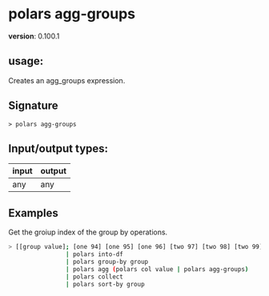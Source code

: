 # polars agg-groups

**version**: 0.100.1

## **usage**:

Creates an agg_groups expression.

## Signature

`> polars agg-groups `

## Input/output types:

| input | output |
| ----- | ------ |
| any   | any    |

## Examples

Get the groiup index of the group by operations.

```bash
> [[group value]; [one 94] [one 95] [one 96] [two 97] [two 98] [two 99]]
                | polars into-df
                | polars group-by group
                | polars agg (polars col value | polars agg-groups)
                | polars collect
                | polars sort-by group
```
